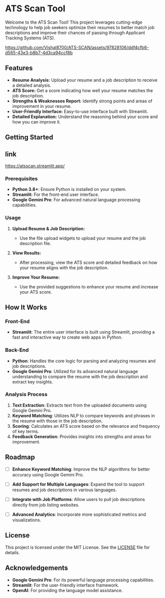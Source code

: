 

# ATS Scan Tool

Welcome to the ATS Scan Tool! This project leverages cutting-edge technology to help job seekers optimize their resumes to better match job descriptions and improve their chances of passing through Applicant Tracking Systems (ATS).



https://github.com/Vishal8700/ATS-SCAN/assets/97828106/ddf4cfb6-d565-43e3-b8b7-4d3ca94ccf8b


## Features

- **Resume Analysis:** Upload your resume and a job description to receive a detailed analysis.
- **ATS Score:** Get a score indicating how well your resume matches the job description.
- **Strengths & Weaknesses Report:** Identify strong points and areas of improvement in your resume.
- **User-Friendly Interface:** Easy-to-use interface built with Streamlit.
- **Detailed Explanation:** Understand the reasoning behind your score and how you can improve it.

## Getting Started

## link 

https://atsscan.streamlit.app/


### Prerequisites

- **Python 3.8+**: Ensure Python is installed on your system.
- **Streamlit**: For the front-end user interface.
- **Google Gemini Pro**: For advanced natural language processing capabilities.


### Usage

1. **Upload Resume & Job Description:**
   - Use the file upload widgets to upload your resume and the job description file.

2. **View Results:**
   - After processing, view the ATS score and detailed feedback on how your resume aligns with the job description.

3. **Improve Your Resume:**
   - Use the provided suggestions to enhance your resume and increase your ATS score.

## How It Works

### Front-End

- **Streamlit**: The entire user interface is built using Streamlit, providing a fast and interactive way to create web apps in Python.

### Back-End

- **Python**: Handles the core logic for parsing and analyzing resumes and job descriptions.
- **Google Gemini Pro**: Utilized for its advanced natural language understanding to compare the resume with the job description and extract key insights.

### Analysis Process

1. **Text Extraction**: Extracts text from the uploaded documents using Google Gemini Pro.
2. **Keyword Matching**: Utilizes NLP to compare keywords and phrases in the resume with those in the job description.
3. **Scoring**: Calculates an ATS score based on the relevance and frequency of key terms.
4. **Feedback Generation**: Provides insights into strengths and areas for improvement.

## Roadmap

- [ ] **Enhance Keyword Matching**: Improve the NLP algorithms for better accuracy using Google Gemini Pro.
- [ ] **Add Support for Multiple Languages**: Expand the tool to support resumes and job descriptions in various languages.
- [ ] **Integrate with Job Platforms**: Allow users to pull job descriptions directly from job listing websites.
- [ ] **Advanced Analytics**: Incorporate more sophisticated metrics and visualizations.


## License

This project is licensed under the MIT License. See the [LICENSE](LICENSE) file for details.

## Acknowledgements

- **Google Gemini Pro**: For its powerful language processing capabilities.
- **Streamlit**: For the user-friendly interface framework.
- **OpenAI**: For providing the language model assistance.

